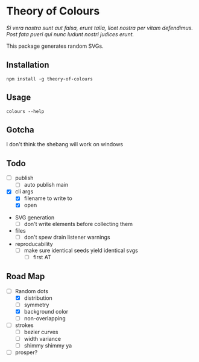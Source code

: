 # Theory of Colours

_Si vera nostra sunt aut falsa, erunt talia, licet nostra per vitam defendimus. Post fata pueri qui nunc ludunt nostri judices erunt._

This package generates random SVGs.

## Installation

`npm install -g theory-of-colours`

## Usage

`colours --help`

## Gotcha

I don't think the shebang will work on windows

## Todo

- [ ] publish
  - [ ] auto publish main
- [x] cli args
  - [x] filename to write to
  - [x] open
- SVG generation
  - [ ] don't write elements before collecting them
- files
  - [ ] don't spew drain listener warnings
- reproducability
  - [ ] make sure identical seeds yield identical svgs
    - [ ] first AT

## Road Map

- [ ] Random dots
  - [x] distribution
  - [ ] symmetry
  - [x] background color
  - [ ] non-overlapping
- [ ] strokes
  - [ ] bezier curves
  - [ ] width variance
  - [ ] shimmy shimmy ya
- [ ] prosper?
